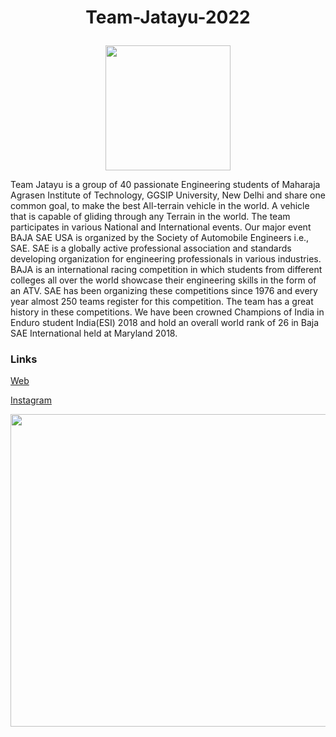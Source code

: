 
# **<p align="center"> Team-Jatayu-2022 </p>** 
<p align= "center"> 
 <img src="https://pbs.twimg.com/profile_images/1195600192457719809/MvrcuRmm_400x400.jpg" width="200" height="200"> 
</p>
<p> Team Jatayu is a group of 40 passionate Engineering students of Maharaja Agrasen Institute of Technology, GGSIP University, New Delhi and share one common goal, to make the best All-terrain vehicle in the world. A vehicle that is capable of gliding through any Terrain in the world. The team participates in various National and International events. Our major event BAJA SAE USA is organized by the Society of Automobile Engineers i.e., SAE. SAE is a globally active professional association and standards developing organization for engineering professionals in various industries. BAJA is an international racing competition in which students from different colleges all over the world showcase their engineering skills in the form of an ATV. SAE has been organizing these competitions since 1976 and every year almost 250 teams register for this competition. The team has a great history in these competitions. We have been crowned Champions of India in Enduro student India(ESI) 2018 and hold an overall world rank of 26 in Baja SAE International held at Maryland 2018.
</p>


<p>
  
  ### **Links**
  
[Web](https://teamjatayu.github.io/)
  
[Instagram](https://www.instagram.com/teamjatayu/)
</p>


<p align= "center">
<img src="https://teamjatayu.github.io/images/gs/GS2.JPG" width="800" height="500">
  </p>
